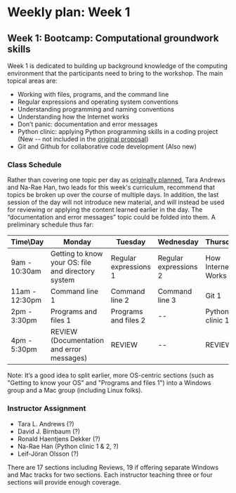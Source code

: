 # Weekly plan: Week 1

## Week 1: Bootcamp: Computational groundwork skills

Week 1 is dedicated to building up background knowledge of the computing environment that the participants need to bring to the workshop. The main topical areas are:

- Working with files, programs, and the command line
- Regular expressions and operating system conventions
- Understanding programming and naming conventions
- Understanding how the Internet works
- Don’t panic: documentation and error messages
- Python clinic: applying Python programming skills in a coding project (New -- not included in the [original proposal](topics.md))
- Git and Github for collaborative code development (Also new)

### Class Schedule
Rather than covering one topic per day as [originally planned](topics.md), Tara Andrews and Na-Rae Han, two leads for this week's curriculum, recommend that topics be broken up over the course of multiple days. In addition, the last session of the day will not introduce new material, and will instead be used for reviewing or applying the content learned earlier in the day. The “documentation and error messages” topic could be folded into them. A preliminary schedule thus far:

Time\Day	| Monday | Tuesday | Wednesday | Thursday | Friday
--- | ------ | ------- | --------- | -------- | ------
9am - 10:30am | Getting to know your OS: file and directory system | Regular expressions 1 | Regular expressions 2 | How Internet Works 1 | How Internet Works 2
11am - 12:30pm | Command line 1 | Command line 2 | Command line 3 | Git 1 | Git 2 
2pm - 3:30pm | Programs and files 1 | Programs and files 2 | -- | Python clinic 1 | Python clinic 2
4pm - 5:30pm | REVIEW (Documentation and error messages) | REVIEW | -- | REVIEW | --

Note: It’s a good idea to split earlier, more OS-centric sections (such as "Getting to know your OS" and "Programs and files 1") into a Windows group and a Mac group (including Linux folks). 

### Instructor Assignment
- Tara L. Andrews (?)
- David J. Birnbaum (?)
- Ronald Haentjens Dekker (?)
- Na-Rae Han (Python clinic 1 & 2, ?)
- Leif-Jöran Olsson (?)

There are 17 sections including Reviews, 19 if offering separate Windows and Mac tracks for two sections. Each instructor teaching three or four sections will provide enough coverage. 